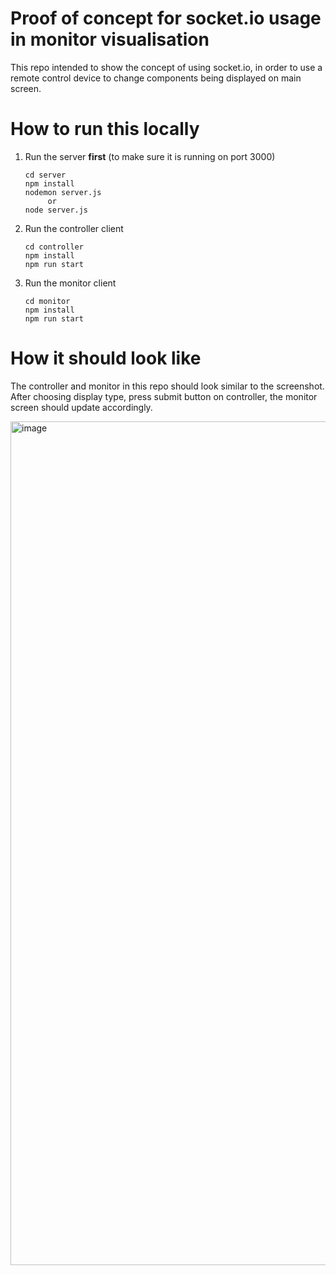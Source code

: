 # Proof of concept for socket.io usage in monitor visualisation

This repo intended to show the concept of using socket.io, in order to use a remote control device to change components being displayed on main screen.

# How to run this locally

1. Run the server **first** (to make sure it is running on port 3000)

   ```
   cd server
   npm install
   nodemon server.js
        or
   node server.js
   ```

2. Run the controller client

   ```
   cd controller
   npm install
   npm run start
   ```

3. Run the monitor client

   ```
   cd monitor
   npm install
   npm run start
   ```

# How it should look like

The controller and monitor in this repo should look similar to the screenshot. After choosing display type, press submit button on controller, the monitor screen should update accordingly.

<img width="1350" alt="image" src="https://user-images.githubusercontent.com/51945335/234727412-c811eb1c-33ef-4ed8-9e9c-e6be99afeecf.png">
